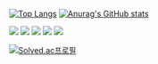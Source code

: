 [![Top Langs](https://github-readme-stats.vercel.app/api/top-langs/?username=jjhwan-h)](https://github.com/anuraghazra/github-readme-stats)
[![Anurag's GitHub stats](https://github-readme-stats.vercel.app/api?username=jjhwan-h)](https://github.com/anuraghazra/github-readme-stats)

<a><img src="https://img.shields.io/badge/Javascript-7DF1E?style=flat-square&logo=js&logoColor=yellow"/></a>
<a><img src="https://img.shields.io/badge/Node.js-339933?style=flat-square&logo=node.js&logoColor=green"/></a>
<a href=""><img src="https://img.shields.io/badge/Notion-000000?style=flat-square&logo=notion&logoColor=white"/></a>
<a><img src="https://img.shields.io/badge/Typescript-3178C6?style=flat-square&logo=ts&logoColor=blue"/></a>
<a><img src="https://img.shields.io/badge/C++-00599C?style=flat-square&logo=c++&logoColor=white"/></a>

[![Solved.ac프로필](http://mazassumnida.wtf/api/generate_badge?boj=gegeo)](https://solved.ac/gegeo)

<!--
**jjhwan-h/jjhwan-h** is a ✨ _special_ ✨ repository because its `README.md` (this file) appears on your GitHub profile.

Here are some ideas to get you started:

- 🔭 I’m currently working on ...
- 🌱 I’m currently learning ...
- 👯 I’m looking to collaborate on ...
- 🤔 I’m looking for help with ...
- 💬 Ask me about ...
- 📫 How to reach me: ...
- 😄 Pronouns: ...
- ⚡ Fun fact: ...
-->
